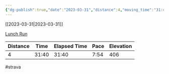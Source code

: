 ```yaml
---
{"dg-publish":true,"date":"2023-03-31","distance":4,"moving_time":"31:40","elapsed_time":"31:40","pace":"7:54","total_elevation_gain":406,"url":"https://www.strava.com/activities/8810116557","permalink":"/01-personal/strava/2023-03-31-lunch-run/","dgPassFrontmatter":true}
---
```



[[2023-03-31\|2023-03-31]]

[Lunch Run](https://www.strava.com/activities/8810116557)

| Distance | Time  | Elapsed Time | Pace | Elevation |
| -------- | ----- | ------------ | ---- | --------- |
| 4        | 31:40 | 31:40        | 7:54 | 406       |




#strava
